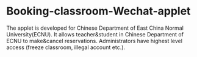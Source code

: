 # Booking-classroom-Wechat-applet
The applet is developed for Chinese Department of East China Normal University(ECNU). It allows teacher&amp;student in Chinese Department of ECNU to make&amp;cancel reservations. Administrators have highest level access (freeze classroom, illegal account etc.).
